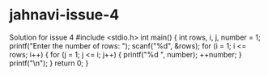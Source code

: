 # jahnavi-issue-4

Solution for issue 4
#include <stdio.h>
int main()
{
   int rows, i, j, number = 1;
   printf("Enter the number of rows: ");
   scanf("%d", &rows);
   for (i = 1; i <= rows; i++)
   {
      for (j = 1; j <= i; j++)
      {
         printf("%d ", number);
         ++number;
      }
      printf("\n");
   }
   return 0;
}
